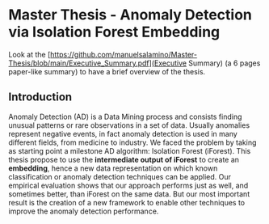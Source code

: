 # Master Thesis - Anomaly Detection via Isolation Forest Embedding

Look at the [https://github.com/manuelsalamino/Master-Thesis/blob/main/Executive_Summary.pdf](Executive Summary) (a 6 pages paper-like summary) to have a brief overview of the thesis.

## Introduction
Anomaly Detection (AD) is a Data Mining process and consists finding unusual patterns or rare observations in a set of data. Usually anomalies represent negative events, in fact anomaly detection is used in many different fields, from medicine to industry. We faced the problem by taking as starting point a milestone AD algorithm: Isolation Forest (iForest). This thesis propose to use the **intermediate output of iForest** to create an **embedding**, hence a new data representation on which known classification or anomaly detection techniques can be applied. Our empirical evaluation shows that our approach performs just as well, and sometimes better, than iForest on the same data. But our most important result is the creation of a new framework to enable other techniques to improve the anomaly detection performance.
